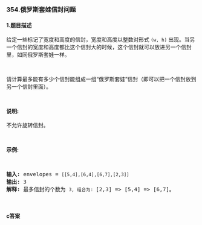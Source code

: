 ### 354.俄罗斯套娃信封问题

#### 1.题目描述

<p>给定一些标记了宽度和高度的信封，宽度和高度以整数对形式&nbsp;<code>(w, h)</code>&nbsp;出现。当另一个信封的宽度和高度都比这个信封大的时候，这个信封就可以放进另一个信封里，如同俄罗斯套娃一样。</p><br/><p>请计算最多能有多少个信封能组成一组&ldquo;俄罗斯套娃&rdquo;信封（即可以把一个信封放到另一个信封里面）。</p><br/><p><strong>说明:</strong><br><br/>不允许旋转信封。</p><br/><p><strong>示例:</strong></p><br/><pre><strong>输入:</strong> envelopes = <code>[[5,4],[6,4],[6,7],[2,3]]</code><br/><strong>输出:</strong> 3 <br/><strong>解释:</strong> 最多信封的个数为 <code>3, 组合为: </code>[2,3] =&gt; [5,4] =&gt; [6,7]。<br/></pre><br/>

#### c答案

```c

